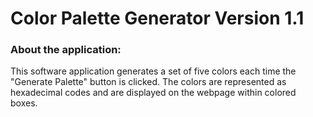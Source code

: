 # Color Palette Generator Version 1.1

### About the application:
This software application generates a set of five colors each time the "Generate Palette" button is clicked. The colors are represented as hexadecimal codes and are displayed on the webpage within colored boxes.
